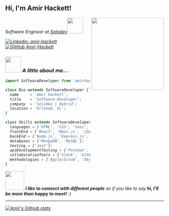 <h2> Hi, I'm Amir Hackett!</h2>
<img align='right' src="https://media.giphy.com/media/e6tA359EUw2kqhOBHL/giphy.gif" width="230">
<p><em>Software Engineer at <a href="https://www.solodev.com/">Solodev</a><img src="https://media.giphy.com/media/lRLzrbhmh5pFf4jOga/giphy.gif" width="50">

[![Linkedin: amir-hackett](https://img.shields.io/badge/-amirhackett-blue?style=flat-square&logo=Linkedin&logoColor=white&link=https://www.linkedin.com/in/amir-hackett/)](https://www.linkedin.com/in/amir-hackett/)
[![GitHub Amir-Hackett](https://img.shields.io/github/followers/amir-hackett?label=follow&style=social)](https://github.com/Amir-Hackett)


### <img src="https://media.giphy.com/media/ZdO1mXD9kgpCslD5ka/giphy.gif" width="50"> A little about me...  

```jsx
import SoftwareDeveloper from 'amirhackett';

class Bio extends SoftwareDeveloper {
  name     = 'Amir Hackett';
  title    = 'Software Developer';
  company  = 'Solodev | Hybrid';
  location = 'Orlando, FL';
}

class Skills extends SoftwareDeveloper {
  languages = ['HTML', 'CSS', 'Sass', 'JavaScript', 'Python', 'TypeScript', 'SQL', 'PHP'];
  frontEnd = ['React', 'Next.js', 'jQuery', 'Bootstrap', 'Tailwind CSS'];
  backEnd = ['Node.js', 'Express.js', 'GraphQL'];
  databases = ['MongoDB', 'MySQL'];
  testing = ['Jest'];
  apiDevelopmentTesting = ['Postman', 'Insomnia'];
  collaborationTools = ['Slack', 'GitHub', 'Git', 'Bitbucket', 'Jira', 'Zoom', 'Heroku', 'Command Line'];
  methodologies = ['Agile/Scrum', 'Object-Oriented Programming', 'MVC Pattern', 'Test-Driven Development', 'Responsive Design', 'User Stories', 'Wireframing', 'QA focused development'];
}
```

<img src="https://media.giphy.com/media/mIcH8OyRwpapbmYBgO/giphy.gif" width="60"> <em><b>I like to connect with different people</b> so if you like to say <b>hi, I'll be more than happy to meet!</b> :)</em>

---

[![Amir's GitHub stats](https://github-readme-stats.vercel.app/api?username=Amir-Hackett&show_icons=true&theme=midnight-purple)](https://github.com/Amir-Hackett/github-readme-stats)
